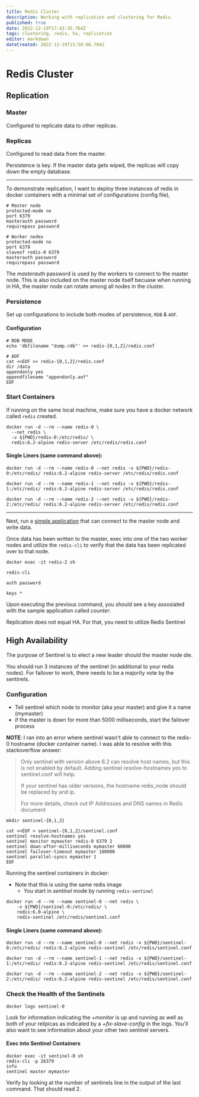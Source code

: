 ```yaml
---
title: Redis Cluster
description: Working with replication and clustering for Redis. 
published: true
date: 2022-12-19T17:43:35.764Z
tags: clustering, redis, ha, replication
editor: markdown
dateCreated: 2022-12-19T15:58:06.784Z
---
```


# Redis Cluster

## Replication 

### Master 

Configured to replicate data to other replicas.

### Replicas

Configured to read data from the master. 

Persistence is key. If the master data gets wiped, the replicas will copy down the empty database. 

---

To demonstrate replication, I want to deploy three instances of redis in docker containers with a minimal set of configurations (config file),

```
# Master node
protected-mode no
port 6379
masterauth password
requirepass password 
```

```
# Worker nodes
protected-mode no
port 6379
slaveof redis-0 6379
masterauth password
requirepass password
```

The *masterauth* password is used by the workers to connect to the master node. This is also included on the master node itself becuase when running in HA, the master node can rotate among all nodes in the cluster. 

### Persistence

Set up configurations to include both modes of persistence, `RDB` & `AOF`.

#### Configuration

```
# RDB MODE
echo 'dbfilename "dump.rdb"' >> redis-{0,1,2}/redis.conf

# AOF
cat <<EOF >> redis-{0,1,2}/redis.conf
dir /data
appendonly yes
appendfilename "appendonly.aof"
EOF
```

### Start Containers

If running on the same local machine, make sure you have a docker network called `redis` created.

```
docker run -d --rm --name redis-0 \
  --net redis \ 
  -v ${PWD}/redis-0:/etc/redis/ \
  redis:6.2-alpine redis-server /etc/redis/redis.conf
```

#### Single Liners (same command above):
```
docker run -d --rm --name redis-0 --net redis -v ${PWD}/redis-0:/etc/redis/ redis:6.2-alpine redis-server /etc/redis/redis.conf
```

```
docker run -d --rm --name redis-1 --net redis -v ${PWD}/redis-1:/etc/redis/ redis:6.2-alpine redis-server /etc/redis/redis.conf
```

```
docker run -d --rm --name redis-2 --net redis -v ${PWD}/redis-2:/etc/redis/ redis:6.2-alpine redis-server /etc/redis/redis.conf
```

---

Next, run a [simple application](https://github.com/andygodish/redis-docker/tree/main/applications/client) that can connect to the master node and write data. 

Once data has been written to the master, exec into one of the two worker nodes and utilize the `redis-cli` to verify that the data has been replicated over to that node. 

```
docker exec -it redis-2 sh
```

```
redis-cli
```

```
auth password
```

```
keys *
```

Upon executing the previous command, you should see a key assosiated with the sample application called *counter*.

Replication does not equal HA. For that, you need to utilize Redis Sentinel

## High Availability

The purpose of Sentinel is to elect a new leader should the master node die.

You should run 3 instances of the sentinel (in additional to your redis nodes). For failover to work, there needs to be a majority vote by the sentinels. 

### Configuration

- Tell sentinel which node to monitor (aka your master) and give it a name (mymaster)
- if the master is down for more than 5000 milliseconds, start the failover process

**NOTE**: I ran into an error where sentinel wasn't able to connect to the redis-0 hostname (docker container name). I was able to resolve with this stackoverflow answer: 

> Only sentinel with version above 6.2 can resolve host names, but this is not enabled by default. Adding sentinel resolve-hostnames yes to sentinel.conf will help.
>
> If your sentinel has older versions, the hostname redis_node should be replaced by and ip.
> 
> For more details, check out IP Addresses and DNS names in Redis document

```
mkdir sentinel-{0,1,2}

cat <<EOF > sentinel-{0,1,2}/sentinel.conf
sentinel resolve-hostnames yes
sentinel monitor mymaster redis-0 6379 2
sentinel down-after-milliseconds mymaster 60000
sentinel failover-timeout mymaster 180000
sentinel parallel-syncs mymaster 1
EOF
```

Running the sentinel containers in docker:

- Note that this is using the same redis image
	- You start in *sentinel* mode by running `redis-sentinel`
```
docker run -d --rm --name sentinel-0 --net redis \
    -v ${PWD}/sentinel-0:/etc/redis/ \
    redis:6.0-alpine \
    redis-sentinel /etc/redis/sentinel.conf
```
#### Single Liners (same command above):

```
docker run -d --rm --name sentinel-0 --net redis -v ${PWD}/sentinel-0:/etc/redis/ redis:6.2-alpine redis-sentinel /etc/redis/sentinel.conf
```

```
docker run -d --rm --name sentinel-1 --net redis -v ${PWD}/sentinel-1:/etc/redis/ redis:6.2-alpine redis-sentinel /etc/redis/sentinel.conf
```

```
docker run -d --rm --name sentinel-2 --net redis -v ${PWD}/sentinel-2:/etc/redis/ redis:6.2-alpine redis-sentinel /etc/redis/sentinel.conf
```

### Check the Health of the Sentinels

```
docker logs sentinel-0
```

Look for information indicating the *+monitor* is up and running as well as both of your relipicas as indicated by a *+fix-slave-config* in the logs. You'll also want to see information about your other two sentinel servers. 

#### Exec into Sentinel Containers

```
docker exec -it sentinel-0 sh
redis-cli -p 26379
info
sentinel master mymaster
```

Verify by looking at the number of sentinels line in the output of the last command. That should read 2.

